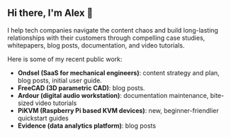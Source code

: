 ## Hi there, I'm Alex 👋

I help tech companies navigate the content chaos and build long-lasting relationships with their customers through compelling case studies, whitepapers, blog posts, documentation, and video tutorials.

Here is some of my recent public work:

- **Ondsel (SaaS for mechanical engineers)**: content strategy and plan, blog posts, initial user guide.
- **FreeCAD (3D parametric CAD)**: blog posts.
- **Ardour (digital audio workstation)**: documentation maintenance, bite-sized video tutorials
- **PiKVM (Raspberry Pi based KVM devices)**: new, beginner-friendlier quickstart guides
- **Evidence (data analytics platform)**: blog posts
